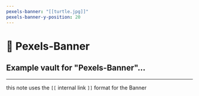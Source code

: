 ```yaml
---
pexels-banner: "[[turtle.jpg]]"
pexels-banner-y-position: 20
---
```


# 🚩 Pexels-Banner

## Example vault for "Pexels-Banner"...

---

this note uses the `[[` internal link `]]` format for the Banner

